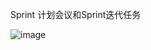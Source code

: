 Sprint 计划会议和Sprint迭代任务

![image](https://github.com/user-attachments/assets/81299a77-89ff-4c1f-9558-42f0bf2d92d2)

